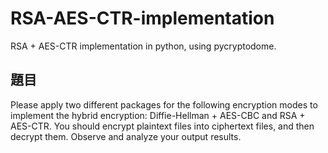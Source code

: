 # RSA-AES-CTR-implementation
RSA + AES-CTR implementation in python, using pycryptodome.
## 題目
Please apply two different packages for the following encryption modes to implement the
hybrid encryption: Diffie-Hellman + AES-CBC and RSA + AES-CTR. You should
encrypt plaintext files into ciphertext files, and then decrypt them. Observe and analyze
your output results.
